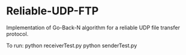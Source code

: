 # Reliable-UDP-FTP

Implementation of Go-Back-N algorithm for a reliable UDP file transfer protocol.

To run:
python receiverTest.py
python senderTest.py <ip-of-receiver> <window-size> <timeout-interval> <file-to-send>
